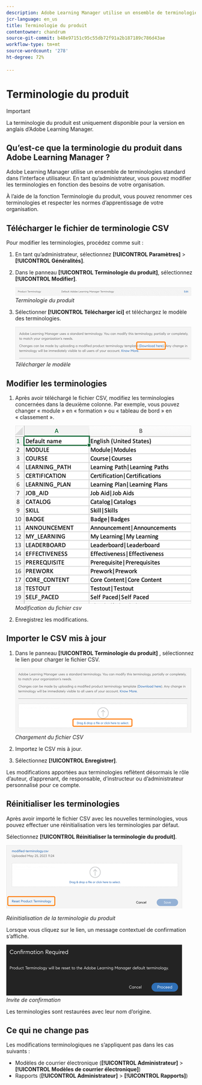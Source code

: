 ```yaml
---
description: Adobe Learning Manager utilise un ensemble de terminologies standard dans l’interface utilisateur. En tant qu’administrateur, vous pouvez modifier les terminologies en fonction des besoins de votre organisation.
jcr-language: en_us
title: Terminologie du produit
contentowner: chandrum
source-git-commit: b48e97151c95c55db72f91a2b187189c786d43ae
workflow-type: tm+mt
source-wordcount: '278'
ht-degree: 72%

---
```


# Terminologie du produit

>[!IMPORTANT]
>
>La terminologie du produit est uniquement disponible pour la version en anglais d’Adobe Learning Manager.

## Qu’est-ce que la terminologie du produit dans Adobe Learning Manager ?

Adobe Learning Manager utilise un ensemble de terminologies standard dans l’interface utilisateur. En tant qu’administrateur, vous pouvez modifier les terminologies en fonction des besoins de votre organisation.

À l’aide de la fonction Terminologie du produit, vous pouvez renommer ces terminologies et respecter les normes d’apprentissage de votre organisation.

## Télécharger le fichier de terminologie CSV

Pour modifier les terminologies, procédez comme suit :

1. En tant qu’administrateur, sélectionnez **[!UICONTROL Paramètres]** > **[!UICONTROL Généralités]**.
1. Dans le panneau **[!UICONTROL Terminologie du produit]**, sélectionnez **[!UICONTROL Modifier]**.

   ![](assets/product-terminology-settings.png)
   _Terminologie du produit_

1. Sélectionner **[!UICONTROL Télécharger ici]** et téléchargez le modèle des terminologies.

   ![](assets/download-here-pt.png)
   _Télécharger le modèle_

## Modifier les terminologies

1. Après avoir téléchargé le fichier CSV, modifiez les terminologies concernées dans la deuxième colonne. Par exemple, vous pouvez changer « module » en « formation » ou « tableau de bord » en « classement ».

   ![](assets/csv-product-terminology.png)
   _Modification du fichier csv_

1. Enregistrez les modifications.

## Importer le CSV mis à jour

1. Dans le panneau **[!UICONTROL Terminologie du produit]** , sélectionnez le lien pour charger le fichier CSV.

   ![](assets/update-the-csv.png)
   _Chargement du fichier CSV_

1. Importez le CSV mis à jour.
1. Sélectionnez **[!UICONTROL Enregistrer]**.

Les modifications apportées aux terminologies reflètent désormais le rôle d’auteur, d’apprenant, de responsable, d’instructeur ou d’administrateur personnalisé pour ce compte.

## Réinitialiser les terminologies

Après avoir importé le fichier CSV avec les nouvelles terminologies, vous pouvez effectuer une réinitialisation vers les terminologies par défaut.

Sélectionnez **[!UICONTROL Réinitialiser la terminologie du produit]**.

![](assets/reset-the-terminology.png)

_Réinitialisation de la terminologie du produit_

Lorsque vous cliquez sur le lien, un message contextuel de confirmation s’affiche.

![](assets/confirmation.png)
_Invite de confirmation_

Les terminologies sont restaurées avec leur nom d’origine.

## Ce qui ne change pas

Les modifications terminologiques ne s’appliquent pas dans les cas suivants :

* Modèles de courrier électronique (**[!UICONTROL Administrateur]** > **[!UICONTROL Modèles de courrier électronique]**)
* Rapports (**[!UICONTROL Administrateur]** > **[!UICONTROL Rapports]**)

